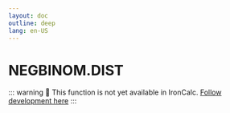 ```yaml
---
layout: doc
outline: deep
lang: en-US
---
```


# NEGBINOM.DIST

::: warning
🚧 This function is not yet available in IronCalc.
[Follow development here](https://github.com/ironcalc/IronCalc/labels/Functions)
:::
